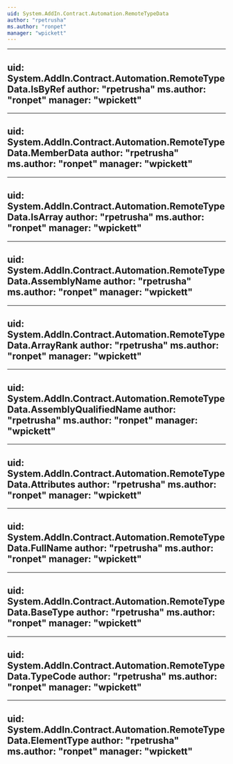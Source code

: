 ```yaml
---
uid: System.AddIn.Contract.Automation.RemoteTypeData
author: "rpetrusha"
ms.author: "ronpet"
manager: "wpickett"
---
```


---
uid: System.AddIn.Contract.Automation.RemoteTypeData.IsByRef
author: "rpetrusha"
ms.author: "ronpet"
manager: "wpickett"
---

---
uid: System.AddIn.Contract.Automation.RemoteTypeData.MemberData
author: "rpetrusha"
ms.author: "ronpet"
manager: "wpickett"
---

---
uid: System.AddIn.Contract.Automation.RemoteTypeData.IsArray
author: "rpetrusha"
ms.author: "ronpet"
manager: "wpickett"
---

---
uid: System.AddIn.Contract.Automation.RemoteTypeData.AssemblyName
author: "rpetrusha"
ms.author: "ronpet"
manager: "wpickett"
---

---
uid: System.AddIn.Contract.Automation.RemoteTypeData.ArrayRank
author: "rpetrusha"
ms.author: "ronpet"
manager: "wpickett"
---

---
uid: System.AddIn.Contract.Automation.RemoteTypeData.AssemblyQualifiedName
author: "rpetrusha"
ms.author: "ronpet"
manager: "wpickett"
---

---
uid: System.AddIn.Contract.Automation.RemoteTypeData.Attributes
author: "rpetrusha"
ms.author: "ronpet"
manager: "wpickett"
---

---
uid: System.AddIn.Contract.Automation.RemoteTypeData.FullName
author: "rpetrusha"
ms.author: "ronpet"
manager: "wpickett"
---

---
uid: System.AddIn.Contract.Automation.RemoteTypeData.BaseType
author: "rpetrusha"
ms.author: "ronpet"
manager: "wpickett"
---

---
uid: System.AddIn.Contract.Automation.RemoteTypeData.TypeCode
author: "rpetrusha"
ms.author: "ronpet"
manager: "wpickett"
---

---
uid: System.AddIn.Contract.Automation.RemoteTypeData.ElementType
author: "rpetrusha"
ms.author: "ronpet"
manager: "wpickett"
---

